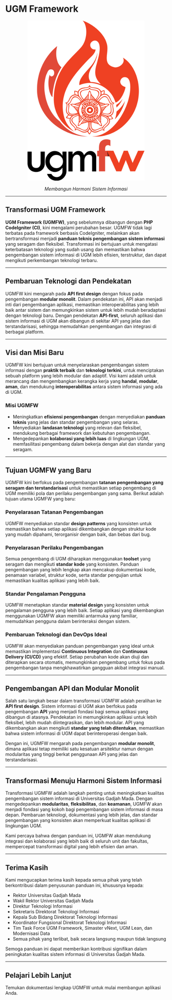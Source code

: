# UGM Framework

<style>
.md-content .md-typeset h1 { display: none; }
</style>

<p align="center">
  <a href="https://dti.ugm.ac.id"><img src="assets/ugmfw.png" style="max-height: 500px;" alt="UGM Framework"></a>
</p>
<p align="center">
    <em>Membangun Harmoni Sistem Informasi</em>
</p>

---

## **Transformasi UGM Framework**

**UGM Framework (UGMFW)**, yang sebelumnya dibangun dengan **PHP CodeIgniter (CI)**, kini mengalami perubahan besar. UGMFW tidak lagi terbatas pada framework berbasis CodeIgniter, melainkan akan bertransformasi menjadi **panduan teknis pengembangan sistem informasi** yang seragam dan fleksibel. Transformasi ini bertujuan untuk mengatasi keterbatasan teknologi yang sudah usang dan memastikan bahwa pengembangan sistem informasi di UGM lebih efisien, terstruktur, dan dapat mengikuti perkembangan teknologi terbaru.

---

## **Pembaruan Teknologi dan Pendekatan**

UGMFW kini mengarah pada **API first design** dengan fokus pada pengembangan **modular monolit**. Dalam pendekatan ini, API akan menjadi inti dari pengembangan aplikasi, memastikan interoperabilitas yang lebih baik antar sistem dan memungkinkan sistem untuk lebih mudah beradaptasi dengan teknologi baru. Dengan pendekatan **API-first**, seluruh aplikasi dan sistem informasi di UGM akan dibangun di sekitar API yang jelas dan terstandarisasi, sehingga memudahkan pengembangan dan integrasi di berbagai platform.

---

## **Visi dan Misi Baru**

UGMFW kini bertujuan untuk menyelaraskan pengembangan sistem informasi dengan **praktik terbaik** dan **teknologi terkini**, untuk menciptakan sebuah platform yang lebih modular dan adaptif. Visi kami adalah untuk merancang dan mengembangkan kerangka kerja yang **handal**, **modular**, **aman**, dan mendukung **interoperabilitas** antara sistem informasi yang ada di UGM.

### **Misi UGMFW**

- Meningkatkan **efisiensi pengembangan** dengan menyediakan **panduan teknis** yang jelas dan standar pengembangan yang selaras.
- Menyediakan **landasan teknologi** yang relevan dan fleksibel, mendukung berbagai framework dan kebutuhan pengembangan.
- Mengedepankan **kolaborasi yang lebih luas** di lingkungan UGM, memfasilitasi pengembang dalam bekerja dengan alat dan standar yang seragam.

---

## **Tujuan UGMFW yang Baru**

UGMFW kini berfokus pada pengembangan **tatanan pengembangan yang seragam dan terstandarisasi** untuk memastikan setiap pengembang di UGM memiliki pola dan perilaku pengembangan yang sama. Berikut adalah tujuan utama UGMFW yang baru:

### **Penyelarasan Tatanan Pengembangan**
UGMFW menyediakan standar **design patterns** yang konsisten untuk memastikan bahwa setiap aplikasi dikembangkan dengan struktur kode yang mudah dipahami, terorganisir dengan baik, dan bebas dari bug.

### **Penyelarasan Perilaku Pengembangan**
Semua pengembang di UGM diharapkan menggunakan **toolset** yang seragam dan mengikuti **standar kode** yang konsisten. Panduan pengembangan yang lebih lengkap akan mencakup dokumentasi kode, penamaan variabel, struktur kode, serta standar pengujian untuk memastikan kualitas aplikasi yang lebih baik.

### **Standar Pengalaman Pengguna**
UGMFW menetapkan standar **material design** yang konsisten untuk pengalaman pengguna yang lebih baik. Setiap aplikasi yang dikembangkan menggunakan UGMFW akan memiliki antarmuka yang familiar, memudahkan pengguna dalam berinteraksi dengan sistem.

### **Pembaruan Teknologi dan DevOps Ideal**
UGMFW akan menyediakan panduan pengembangan yang ideal untuk memastikan implementasi **Continuous Integration** dan **Continuous Delivery (CI/CD)** yang efektif. Setiap perubahan kode akan diuji dan diterapkan secara otomatis, memungkinkan pengembang untuk fokus pada pengembangan tanpa mengkhawatirkan gangguan akibat integrasi manual.

---

## **Pengembangan API dan Modular Monolit**

Salah satu langkah besar dalam transformasi UGMFW adalah peralihan ke **API first design**. Sistem informasi di UGM akan berfokus pada pengembangan **API** yang menjadi fondasi bagi semua aplikasi yang dibangun di atasnya. Pendekatan ini memungkinkan aplikasi untuk lebih fleksibel, lebih mudah diintegrasikan, dan lebih modular. API yang dikembangkan akan mengikuti **standar yang telah ditentukan**, memastikan bahwa sistem informasi di UGM dapat berinteroperasi dengan baik.

Dengan ini, UGMFW mengarah pada pengembangan **modular monolit**, dimana aplikasi tetap memiliki satu kesatuan arsitektur namun dengan modularitas yang tinggi berkat penggunaan API yang jelas dan terstandarisasi.

---

## **Transformasi Menuju Harmoni Sistem Informasi**

Transformasi UGMFW adalah langkah penting untuk meningkatkan kualitas pengembangan sistem informasi di Universitas Gadjah Mada. Dengan mengedepankan **modularitas**, **fleksibilitas**, dan **keamanan**, UGMFW akan menjadi fondasi yang kokoh bagi pengembangan sistem informasi di masa depan. Pembaruan teknologi, dokumentasi yang lebih jelas, dan standar pengembangan yang konsisten akan memperkuat kualitas aplikasi di lingkungan UGM.

Kami percaya bahwa dengan panduan ini, UGMFW akan mendukung integrasi dan kolaborasi yang lebih baik di seluruh unit dan fakultas, mempercepat transformasi digital yang lebih efisien dan aman.

---

## **Terima Kasih**

Kami mengucapkan terima kasih kepada semua pihak yang telah berkontribusi dalam penyusunan panduan ini, khususnya kepada:

- Rektor Universitas Gadjah Mada
- Wakil Rektor Universitas Gadjah Mada
- Direktur Teknologi Informasi
- Sekretaris Direktorat Teknologi Informasi
- Kepala Sub Bidang Direktorat Teknologi Informasi
- Koordinator Fungsional Direktorat Teknologi Informasi
- Tim Task Force UGM Framework, Simaster vNext, UGM Lean, dan Modernisasi Data
- Semua pihak yang terlibat, baik secara langsung maupun tidak langsung

Semoga panduan ini dapat memberikan kontribusi signifikan dalam peningkatan kualitas sistem informasi di Universitas Gadjah Mada.

---

## **Pelajari Lebih Lanjut**
Temukan dokumentasi lengkap UGMFW untuk mulai membangun aplikasi Anda.
